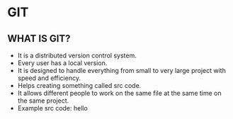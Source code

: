 # GIT

## WHAT IS GIT?
- It is a distributed version control system.
-	Every user has a local version.
-	It is designed to handle everything from small to very large project with speed and efficiency.
-	Helps creating something called src code.
-	It allows different people to work on the same file at the same time on the same project.
-	Example src code: <head>hello</head>
